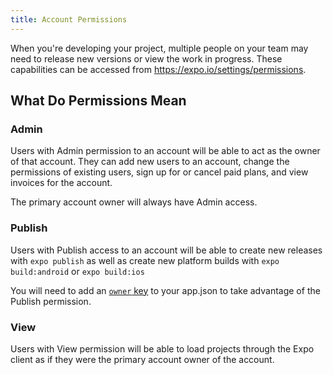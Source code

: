 ```yaml
---
title: Account Permissions
---
```


When you're developing your project, multiple people on your team may
need to release new versions or view the work in progress.  These
capabilities can be accessed from https://expo.io/settings/permissions.

## What Do Permissions Mean

### Admin
Users with Admin permission to an account will be able to act as the
owner of that account.  They can add new users to an account, change the
permissions of existing users, sign up for or cancel paid plans, and view
invoices for the account.

The primary account owner will always have Admin access.

### Publish
Users with Publish access to an account will be able to create new
releases with `expo publish` as well as create new platform builds with
`expo build:android` or `expo build:ios`

You will need to add an [`owner` key](../../workflow/configuration/#owner)
to your app.json to take advantage of the Publish permission.

### View
Users with View permission will be able to load projects through the Expo
client as if they were the primary account owner of the account.

